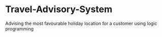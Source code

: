 # Travel-Advisory-System
Advising the most favourable holiday location for a customer using logic programming
